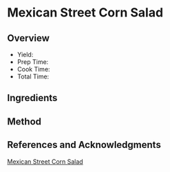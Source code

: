 # Mexican Street Corn Salad

## Overview

- Yield:
- Prep Time:
- Cook Time:
- Total Time:

## Ingredients


## Method



## References and Acknowledgments

[Mexican Street Corn Salad](https://foolproofliving.com/mexican-street-corn-salad/)
